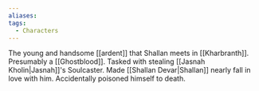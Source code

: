 ```yaml
---
aliases: 
tags:
  - Characters
---
```


The young and handsome [[ardent]] that Shallan meets in [[Kharbranth]]. Presumably a [[Ghostblood]]. Tasked with stealing [[Jasnah Kholin|Jasnah]]'s Soulcaster. Made [[Shallan Devar|Shallan]] nearly fall in love with him. Accidentally poisoned himself to death.